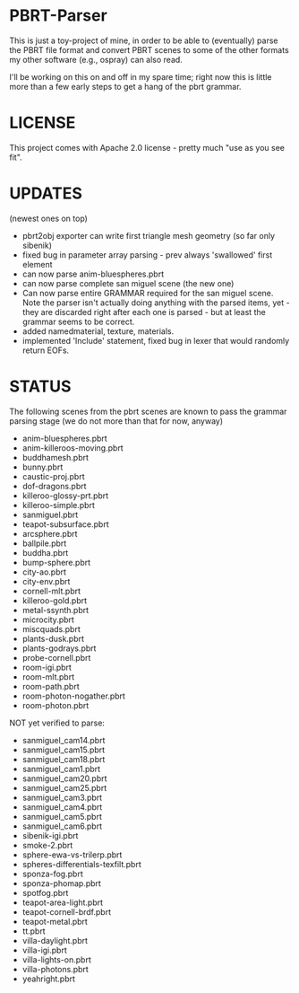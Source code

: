 PBRT-Parser
===========

This is just a toy-project of mine, in order to be able to
(eventually) parse the PBRT file format and convert PBRT scenes to
some of the other formats my other software (e.g., ospray) can also
read.

I'll be working on this on and off in my spare time; right now this is
little more than a few early steps to get a hang of the pbrt grammar.


LICENSE
=======

This project comes with Apache 2.0 license - pretty much "use as you see fit".


UPDATES
=======

(newest ones on top)

- pbrt2obj exporter can write first triangle mesh geometry (so far only sibenik)
- fixed bug in parameter array parsing - prev always 'swallowed' first element
- can now parse anim-bluespheres.pbrt
- can now parse complete san miguel scene (the new one)
- Can now parse entire GRAMMAR required for the san miguel scene.
  Note the parser isn't actually doing anything with the parsed items,
  yet - they are discarded right after each one is parsed - but at
  least the grammar seems to be correct.
- added namedmaterial, texture, materials.
- implemented 'Include' statement, fixed bug in lexer that would randomly return EOFs.

STATUS
======

The following scenes from the pbrt scenes are known to pass the
grammar parsing stage (we do not more than that for now, anyway)

 - anim-bluespheres.pbrt
 - anim-killeroos-moving.pbrt
 - buddhamesh.pbrt
 - bunny.pbrt
 - caustic-proj.pbrt
 - dof-dragons.pbrt
 - killeroo-glossy-prt.pbrt
 - killeroo-simple.pbrt
 - sanmiguel.pbrt
 - teapot-subsurface.pbrt
 - arcsphere.pbrt
 - ballpile.pbrt
 - buddha.pbrt
 - bump-sphere.pbrt
 - city-ao.pbrt
 - city-env.pbrt
 - cornell-mlt.pbrt
 - killeroo-gold.pbrt
 - metal-ssynth.pbrt
 - microcity.pbrt
 - miscquads.pbrt
 - plants-dusk.pbrt
 - plants-godrays.pbrt
 - probe-cornell.pbrt
 - room-igi.pbrt
 - room-mlt.pbrt
 - room-path.pbrt
 - room-photon-nogather.pbrt
 - room-photon.pbrt

NOT yet verified to parse:

 - sanmiguel_cam14.pbrt
 - sanmiguel_cam15.pbrt
 - sanmiguel_cam18.pbrt
 - sanmiguel_cam1.pbrt
 - sanmiguel_cam20.pbrt
 - sanmiguel_cam25.pbrt
 - sanmiguel_cam3.pbrt
 - sanmiguel_cam4.pbrt
 - sanmiguel_cam5.pbrt
 - sanmiguel_cam6.pbrt
 - sibenik-igi.pbrt
 - smoke-2.pbrt
 - sphere-ewa-vs-trilerp.pbrt
 - spheres-differentials-texfilt.pbrt
 - sponza-fog.pbrt
 - sponza-phomap.pbrt
 - spotfog.pbrt
 - teapot-area-light.pbrt
 - teapot-cornell-brdf.pbrt
 - teapot-metal.pbrt
 - tt.pbrt
 - villa-daylight.pbrt
 - villa-igi.pbrt
 - villa-lights-on.pbrt
 - villa-photons.pbrt
 - yeahright.pbrt
